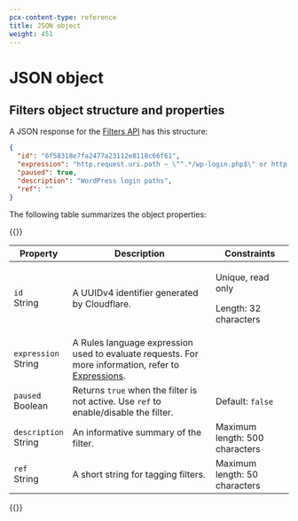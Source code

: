 ```yaml
---
pcx-content-type: reference
title: JSON object
weight: 451
---
```


# JSON object

## Filters object structure and properties

A JSON response for the [Filters API](https://api.cloudflare.com/#filters-properties) has this structure:

```json
{
  "id": "6f58318e7fa2477a23112e8118c66f61",
  "expression": "http.request.uri.path ~ \"^.*/wp-login.php$\" or http.request.uri.path ~ \"^.*/xmlrpc.php$\"",
  "paused": true,
  "description": "WordPress login paths",
  "ref": ""
}
```

The following table summarizes the object properties:

{{<table-wrap>}}
  <table style="table-layout:fixed; width: 100%;">
    <thead>
        <tr>
            <th>Property</th>
            <th>Description</th>
            <th>Constraints</th>
        </tr>
    </thead>
    <tbody>
      <tr>
        <td><code>id</code><br /><Type>String</Type></td>
        <td>A UUIDv4 identifier generated by Cloudflare.</td>
        <td>
          <p>Unique, read only</p>
          <p>Length: 32 characters</p>
        </td>
      </tr>
        <tr>
          <td><code>expression</code><br /><Type>String</Type></td>
          <td>A Rules language expression used to evaluate requests. For more information, refer to <a href="https://developers.cloudflare.com/ruleset-engine/rules-language/expressions">Expressions</a>.
          </td>
          <td></td>
        </tr>
        <tr>
            <td><code>paused</code><br /><Type>Boolean</Type></td>
            <td>Returns <code class='InlineCode'>true</code> when the filter is not active. Use <code>ref</code> to enable/disable the filter.</td>
            <td>Default: <code class='InlineCode'>false</code></td>
        </tr>
        <tr>
            <td><code>description</code><br /><Type>String</Type></td>
            <td>An informative summary of the filter.</td>
            <td>Maximum length: 500 characters</td>
        </tr>
        <tr>
          <td><code>ref</code><br /><Type>String</Type></td>
          <td>A short string for tagging filters.</td>
          <td>Maximum length: 50 characters</td>
        </tr>
    </tbody>
  </table>
{{</table-wrap>}}
